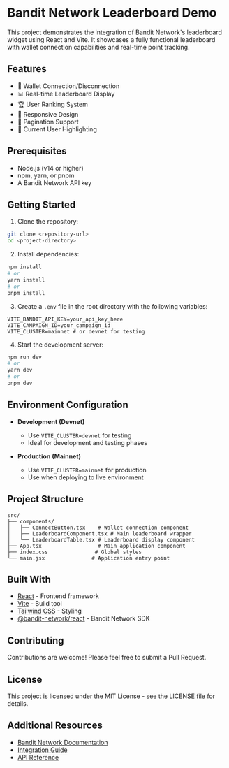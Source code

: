 # Bandit Network Leaderboard Demo

This project demonstrates the integration of Bandit Network's leaderboard widget using React and Vite. It showcases a fully functional leaderboard with wallet connection capabilities and real-time point tracking.

## Features

- 🔌 Wallet Connection/Disconnection
- 📊 Real-time Leaderboard Display
- 🏆 User Ranking System
- 📱 Responsive Design
- 🔄 Pagination Support
- 👤 Current User Highlighting

## Prerequisites

- Node.js (v14 or higher)
- npm, yarn, or pnpm
- A Bandit Network API key

## Getting Started

1. Clone the repository:
```bash
git clone <repository-url>
cd <project-directory>
```

2. Install dependencies:
```bash
npm install
# or
yarn install
# or
pnpm install
```

3. Create a `.env` file in the root directory with the following variables:
```env
VITE_BANDIT_API_KEY=your_api_key_here
VITE_CAMPAIGN_ID=your_campaign_id
VITE_CLUSTER=mainnet # or devnet for testing
```

4. Start the development server:
```bash
npm run dev
# or
yarn dev
# or
pnpm dev
```

## Environment Configuration

- **Development (Devnet)**
  - Use `VITE_CLUSTER=devnet` for testing
  - Ideal for development and testing phases

- **Production (Mainnet)**
  - Use `VITE_CLUSTER=mainnet` for production
  - Use when deploying to live environment

## Project Structure

```
src/
├── components/
│   ├── ConnectButton.tsx    # Wallet connection component
│   ├── LeaderboardComponent.tsx # Main leaderboard wrapper
│   └── LeaderboardTable.tsx # Leaderboard display component
├── App.tsx                  # Main application component
├── index.css               # Global styles
└── main.jsx               # Application entry point
```

## Built With

- [React](https://reactjs.org/) - Frontend framework
- [Vite](https://vitejs.dev/) - Build tool
- [Tailwind CSS](https://tailwindcss.com/) - Styling
- [@bandit-network/react](https://www.npmjs.com/package/@bandit-network/react) - Bandit Network SDK

## Contributing

Contributions are welcome! Please feel free to submit a Pull Request.

## License

This project is licensed under the MIT License - see the LICENSE file for details.

## Additional Resources

- [Bandit Network Documentation](https://docs.bandit.network)
- [Integration Guide](https://docs.bandit.network/docs/integration)
- [API Reference](https://docs.bandit.network/docs/api)

